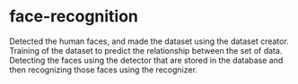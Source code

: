 # face-recognition
Detected the human faces, and made the dataset using the dataset creator. Training of the dataset to predict the relationship between the set of data. Detecting the faces using the detector that are stored in the database and then recognizing those faces using the recognizer.
